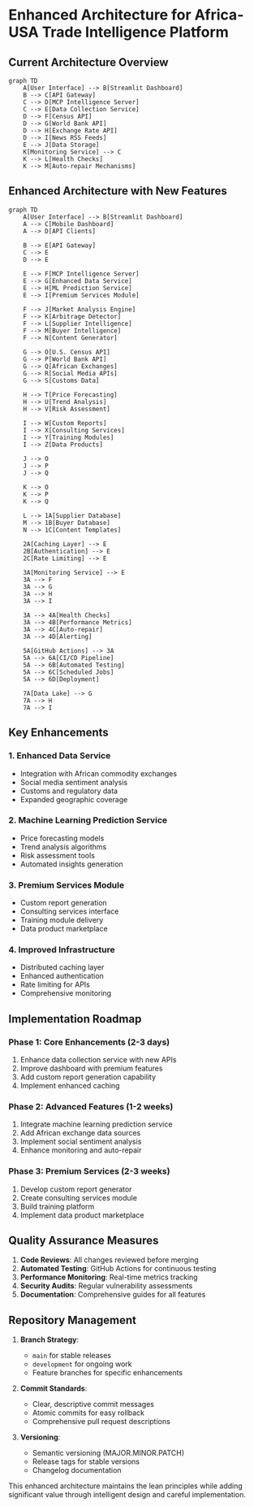 # Enhanced Architecture for Africa-USA Trade Intelligence Platform

## Current Architecture Overview

```mermaid
graph TD
    A[User Interface] --> B[Streamlit Dashboard]
    B --> C[API Gateway]
    C --> D[MCP Intelligence Server]
    C --> E[Data Collection Service]
    D --> F[Census API]
    D --> G[World Bank API]
    D --> H[Exchange Rate API]
    D --> I[News RSS Feeds]
    E --> J[Data Storage]
    K[Monitoring Service] --> C
    K --> L[Health Checks]
    K --> M[Auto-repair Mechanisms]
```

## Enhanced Architecture with New Features

```mermaid
graph TD
    A[User Interface] --> B[Streamlit Dashboard]
    A --> C[Mobile Dashboard]
    A --> D[API Clients]
    
    B --> E[API Gateway]
    C --> E
    D --> E
    
    E --> F[MCP Intelligence Server]
    E --> G[Enhanced Data Service]
    E --> H[ML Prediction Service]
    E --> I[Premium Services Module]
    
    F --> J[Market Analysis Engine]
    F --> K[Arbitrage Detector]
    F --> L[Supplier Intelligence]
    F --> M[Buyer Intelligence]
    F --> N[Content Generator]
    
    G --> O[U.S. Census API]
    G --> P[World Bank API]
    G --> Q[African Exchanges]
    G --> R[Social Media APIs]
    G --> S[Customs Data]
    
    H --> T[Price Forecasting]
    H --> U[Trend Analysis]
    H --> V[Risk Assessment]
    
    I --> W[Custom Reports]
    I --> X[Consulting Services]
    I --> Y[Training Modules]
    I --> Z[Data Products]
    
    J --> O
    J --> P
    J --> Q
    
    K --> O
    K --> P
    K --> Q
    
    L --> 1A[Supplier Database]
    M --> 1B[Buyer Database]
    N --> 1C[Content Templates]
    
    2A[Caching Layer] --> E
    2B[Authentication] --> E
    2C[Rate Limiting] --> E
    
    3A[Monitoring Service] --> E
    3A --> F
    3A --> G
    3A --> H
    3A --> I
    
    3A --> 4A[Health Checks]
    3A --> 4B[Performance Metrics]
    3A --> 4C[Auto-repair]
    3A --> 4D[Alerting]
    
    5A[GitHub Actions] --> 3A
    5A --> 6A[CI/CD Pipeline]
    5A --> 6B[Automated Testing]
    5A --> 6C[Scheduled Jobs]
    5A --> 6D[Deployment]
    
    7A[Data Lake] --> G
    7A --> H
    7A --> I

```

## Key Enhancements

### 1. Enhanced Data Service
- Integration with African commodity exchanges
- Social media sentiment analysis
- Customs and regulatory data
- Expanded geographic coverage

### 2. Machine Learning Prediction Service
- Price forecasting models
- Trend analysis algorithms
- Risk assessment tools
- Automated insights generation

### 3. Premium Services Module
- Custom report generation
- Consulting services interface
- Training module delivery
- Data product marketplace

### 4. Improved Infrastructure
- Distributed caching layer
- Enhanced authentication
- Rate limiting for APIs
- Comprehensive monitoring

## Implementation Roadmap

### Phase 1: Core Enhancements (2-3 days)
1. Enhance data collection service with new APIs
2. Improve dashboard with premium features
3. Add custom report generation capability
4. Implement enhanced caching

### Phase 2: Advanced Features (1-2 weeks)
1. Integrate machine learning prediction service
2. Add African exchange data sources
3. Implement social sentiment analysis
4. Enhance monitoring and auto-repair

### Phase 3: Premium Services (2-3 weeks)
1. Develop custom report generator
2. Create consulting services module
3. Build training platform
4. Implement data product marketplace

## Quality Assurance Measures

1. **Code Reviews**: All changes reviewed before merging
2. **Automated Testing**: GitHub Actions for continuous testing
3. **Performance Monitoring**: Real-time metrics tracking
4. **Security Audits**: Regular vulnerability assessments
5. **Documentation**: Comprehensive guides for all features

## Repository Management

1. **Branch Strategy**: 
   - `main` for stable releases
   - `development` for ongoing work
   - Feature branches for specific enhancements

2. **Commit Standards**:
   - Clear, descriptive commit messages
   - Atomic commits for easy rollback
   - Comprehensive pull request descriptions

3. **Versioning**:
   - Semantic versioning (MAJOR.MINOR.PATCH)
   - Release tags for stable versions
   - Changelog documentation

This enhanced architecture maintains the lean principles while adding significant value through intelligent design and careful implementation.